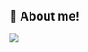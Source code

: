 ## :mag_right: About me!
<a href="https://velog.io/@lsdurg/posts"><img src="https://img.shields.io/badge/Velog-3DDC84?style=flat-square&logo=Blogger&logoColor=white"/></a>




